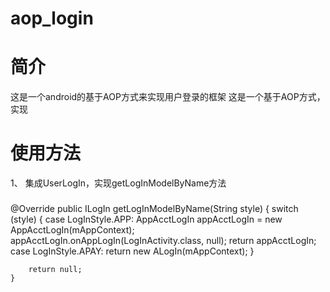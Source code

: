 # aop_login
# 简介

这是一个android的基于AOP方式来实现用户登录的框架
这是一个基于AOP方式，实现

# 使用方法

1、 集成UserLogIn，实现getLogInModelByName方法
###
@Override
    public ILogIn getLogInModelByName(String style) {
        switch (style) {
            case LogInStyle.APP:
                AppAcctLogIn appAcctLogIn = new AppAcctLogIn(mAppContext);
                appAcctLogIn.onAppLogIn(LogInActivity.class, null);
                return appAcctLogIn;
            case LogInStyle.APAY:
                return new ALogIn(mAppContext);
        }

        return null;
    }
###
